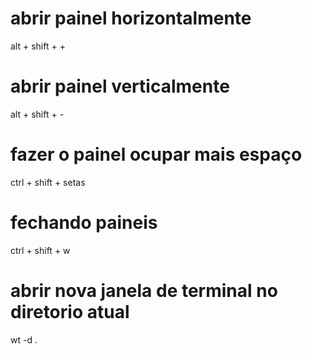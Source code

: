 # abrir painel horizontalmente
alt + shift + +

# abrir painel verticalmente
alt + shift + -

# fazer o painel ocupar mais espaço
ctrl + shift + setas

# fechando paineis
ctrl + shift + w

# abrir nova janela de terminal no diretorio atual
wt -d .